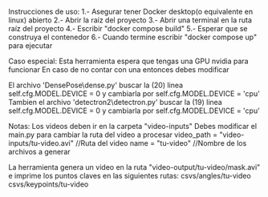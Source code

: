 
Instrucciones de uso:
1.- Asegurar tener Docker desktop(o equivalente en linux) abierto
2.- Abrir la raíz del proyecto
3.- Abrir una terminal en la ruta raíz del proyecto
4.- Escribir "docker compose build"
5.- Esperar que se construya el contenedor
6.- Cuando termine escribir "docker compose up" para ejecutar

Caso especial:
Esta herramienta espera que tengas una GPU nvidia para funcionar
En caso de no contar con una entonces debes modificar

El archivo 'DensePose\dense.py'
    buscar la (20) linea self.cfg.MODEL.DEVICE = 0 y cambiarla por self.cfg.MODEL.DEVICE = 'cpu'
Tambien el archivo 'detectron2\detectron.py'
    buscar la (19) linea self.cfg.MODEL.DEVICE = 0 y cambiarla por self.cfg.MODEL.DEVICE = 'cpu'

Notas:
Los videos deben ir en la carpeta "video-inputs"
Debes modificar el main.py para cambiar la ruta del video a procesar
    video_path = "video-inputs/tu-video.avi" //Ruta del video
    name = "tu-video" //Nombre de los archivos a generar 

La herramienta genera un video en la ruta "video-output/tu-video/mask.avi"
e imprime los puntos claves en las siguientes rutas:
    csvs/angles/tu-video
    csvs/keypoints/tu-video
